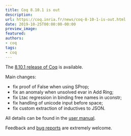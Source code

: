 ```yaml
---
title: Coq 8.10.1 is out
description:
url: https://coq.inria.fr/news/coq-8-10-1-is-out.html
date: 2019-10-25T00:00:00-00:00
preview_image:
featured:
authors:
- coq
tags:
- coq
---
```



<p>The <a href="https://github.com/coq/coq/releases/tag/V8.10.1">8.10.1 release of Coq</a> is available.</p>
<p>Main changes:</p>
<ul>
<li>fix proof of False when using SProp;</li>
<li>fix an anomaly when unsolved evar in Add Ring;</li>
<li>fix Ltac regression in binding free names in uconstr;</li>
<li>fix handling of unicode input before space;</li>
<li>fix custom extraction of inductives to JSON.</li>
</ul>
<p>All details can be found in the <a href="https://coq.github.io/doc/V8.10.1/refman/changes.html#changes-in-8-10-1">user manual</a>.</p>
<p>Feedback and <a href="https://github.com/coq/coq/issues">bug reports</a> are extremely welcome.</p>

 
